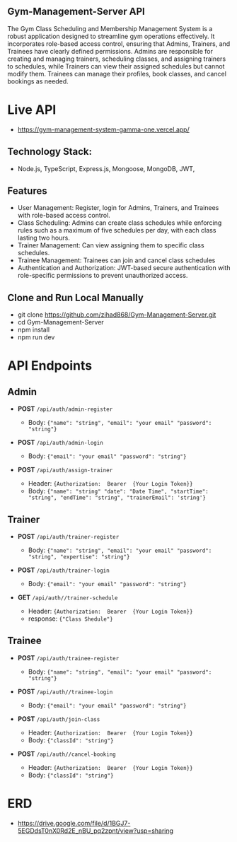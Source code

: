 ## Gym-Management-Server API
The Gym Class Scheduling and Membership Management System is a robust application designed to streamline gym operations effectively. It incorporates role-based access control, ensuring that Admins, Trainers, and Trainees have clearly defined permissions. Admins are responsible for creating and managing trainers, scheduling classes, and assigning trainers to schedules, while Trainers can view their assigned schedules but cannot modify them. Trainees can manage their profiles, book classes, and cancel bookings as needed.

#  Live API 
- https://gym-management-system-gamma-one.vercel.app/



 ## Technology Stack:
  -  Node.js, TypeScript, Express.js, Mongoose, MongoDB, JWT, 

    
  ## Features
- User Management: Register, login  for Admins, Trainers, and Trainees with role-based access control.
- Class Scheduling: Admins can create class schedules while enforcing rules such as a maximum of five schedules per day, with each class lasting two hours.
- Trainer Management: Can view assigning them to specific class schedules.
- Trainee Management: Trainees can join and cancel class schedules
- Authentication and Authorization: JWT-based secure authentication with role-specific permissions to prevent unauthorized access.

  

## Clone and Run Local Manually 
- git clone https://github.com/zihad868/Gym-Management-Server.git
- cd Gym-Management-Server
- npm install
- npm run dev

# API Endpoints 
## Admin
- **POST** `/api/auth/admin-register`
  - Body: `{"name": "string", "email": "your email" "password": "string"}`

- **POST** `/api/auth/admin-login`
  - Body: `{"email": "your email" "password": "string"}`

- **POST** `/api/auth/assign-trainer`
  - Header: `{Authorization:  Bearer  {Your Login Token}}`
  - Body: `{"name": "string" "date": "Date Time", "startTime": "string", "endTime": "string", "trainerEmail": 'string'}`


## Trainer
- **POST** `/api/auth/trainer-register`
  - Body: `{"name": "string", "email": "your email" "password": "string", "expertise": "string"}`

- **POST** `/api/auth/trainer-login`
  - Body: `{"email": "your email" "password": "string"}`                    


- **GET** `/api/auth//trainer-schedule`
  - Header: `{Authorization:  Bearer  {Your Login Token}}`
  - response:  `{"Class Shedule"}`
 
## Trainee
- **POST** `/api/auth/trainee-register`
  - Body: `{"name": "string", "email": "your email" "password": "string"}`

- **POST** `/api/auth//trainee-login`
  - Body: `{"email": "your email" "password": "string"}`
 
- **POST** `/api/auth/join-class`
  - Header: `{Authorization:  Bearer  {Your Login Token}}`
  - Body: `{"classId": "string"}`
 
- **POST** `/api/auth//cancel-booking`
  - Header: `{Authorization:  Bearer  {Your Login Token}}`
  - Body: `{"classId": "string"}`

#  ERD
 - https://drive.google.com/file/d/1BGJ7-5EGDdsT0nX0Rd2E_nBU_pq2zpnt/view?usp=sharing
